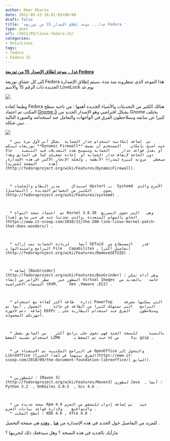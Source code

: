 ```yaml
---
author: Omar Kharsa
date: 2011-05-23 16:01:03+00:00
draft: false
title: 'غدا... موعد إطلاق الإصدار 15 من توزيعة Fedora '
type: post
url: /2011/05/linux-fedora-15/
categories:
- Unix/Linux
tags:
- fedora
- Fedora 15
---
```


**[غدا... موعد إطلاق الإصدار 15 من توزيعة Fedora](https://www.it-scoop.com/2011/05/linux-fedora-15/)**




إلى كل عشاق توزيعة Fedora  هذا الموعد الذي تنتظرونه منذ مدة ،سيتم إطلاق الإصدارة الجديدة ذات الرقم 15 والاسم LoveLock يوم غد




[![](https://www.it-scoop.com/wp-content/uploads/2011/05/dd.png)
](https://www.it-scoop.com/2011/05/linux-fedora-15/)

وطبعا كعادة Fedora  هنالك الكثير من التحديثات والأشياء الجديدة أهمها :
من 	ناحية سطح المكتب تم اعتماد [Gnome 3](http://fedoraproject.org/wiki/Features/Gnome3) بشكل افتراضي وهو الإصدار 	الجديد من Gnome  يختلف كثيرا 	عن سابقه  وستلاحظون الفرق في الواجهات 	والتعامل عند استخدامه والصورة التالية تبين شكله .

[![](https://www.it-scoop.com/wp-content/uploads/2011/05/Fedora-15-Linux-GNOME-3.jpg)
](https://www.it-scoop.com/2011/05/linux-fedora-15/)





	  * تم 	إضافة إمكانية استخدام جدار الحماية 	بشكل آني لأول مرة بين توزيعات لينكس **Dynamic Firewall** حيث أصبح بإمكان 	المستخدم أن يضيف أو يعدل قواعد جدار 	الحماية وستصبح هذه التعديلات قيد التنفيذ 	حالا دون الحاجة لإيقاف جدار الحماية أو 	إعادة تشغيله كما في السابق وهذا سيعطي 	مرونة كبيرة لمدراء الأنظمة , ولعله الإنجاز الأكبر في هذه الإصدارة, [هذه 	الصفحة للمزيد](http://fedoraproject.org/wiki/Features/DynamicFirewall).



	  * استبدال 	مدير النظام والجلسات Upstart بـ  Systemd  الأسرع والذي يحوي 	الكثير من الخصائص الجديدة , [التفاصيل](http://fedoraproject.org/wiki/Features/systemd) .



	  * تم 	اعتماد نسخة النواة Kernel 3.6.38  وهي 	التي تحوي التسريع الخاص بالمهام المتعددة ,والذي تحدثنا عنه في خبر سابق [هنا](https://www.it-scoop.com/2010/11/the-200-line-linux-kernel-patch-that-does-wonders/) .



	  * أيضا 	لزيادة الحماية تمت إزالة SETuid  قدر 	المستطاع من البرامج واستبدالها ب File 	Capabilites , [تفاصيل أكثر](http://fedoraproject.org/wiki/Features/RemoveSETUID) .



	  * إضافة [BoxGrinder](http://fedoraproject.org/wiki/Features/BoxGrinder) : وهي أداة تمكن المطور عبر 	سطر الأوامر من إنشاء Virtual Images  خاصة 	بالعديد من المنصات الافتراضية (KVM, 	Xen ,Vmware ,EC2) .



	  * إدارة 	طاقة أكثر كفاءة مع استخدام PowerTop  	التي يمكنها معرفة البرامج 	التي تستهلك كثيرا من الطاقة في حالة 	الخمول , أيضا تم إضافة 	دعم لأجهزة EEEPc , وستلاحظون 	الفرق عند استخدام البطارية على أجهزتكم المحمولة.



	  * بالنسبة 	للنسخة الحية فهي تحوي على برامج أكثر 	من السابق بفضل استخدام تقنية الضغط LZMA 	 حيث تم الضغط ب xz بدلا 	من gzip .


	  * في البرامج المكتبية تم الاستغناء عن OpenOffice والتحول إلى LibreOffice (الفرق بينهما في [هذا الخبر](https://www.it-scoop.com/2010/09/the-document-foundation-libreoffice/) السابق).



	  * للمطورين : [Maven 3](http://fedoraproject.org/wiki/Features/Maven3) لمطوري Java  , أيضا : Python 3.2  , OnRailes 3.0.5  , Gcc 4.6 .



	  * نسخة جديدة من Rpm 4.9 حيث 	تم إضافة إدوات للتحقق من الحزم والتواقيع 	ولإدارة قواعد بيانات الحزم .
	  * أسطح المكتب : KDE 4.6 , Xfce 4.8 .


للمزيد من التفاصيل حول الجديد في هذه الإصدارة من [هنا](http://fedoraproject.org/wiki/Releases/15/FeatureList) , و[هذه](http://fedoraproject.org/en/get-fedora) هي صفحة التحميل .


مارأيك بالجديد في هذه النسخة ؟ وهل سيدفعك ذلك لتجريبها ؟
